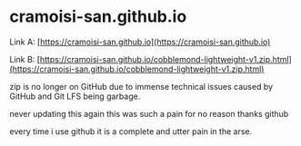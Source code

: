# cramoisi-san.github.io

Link A: [https://cramoisi-san.github.io](https://cramoisi-san.github.io)

Link B: [https://cramoisi-san.github.io/cobblemond-lightweight-v1.zip.html](https://cramoisi-san.github.io/cobblemond-lightweight-v1.zip.html)

zip is no longer on GitHub due to immense technical issues caused by GitHub and Git LFS being garbage.

never updating this again this was such a pain for no reason thanks github

every time i use github it is a complete and utter pain in the arse.